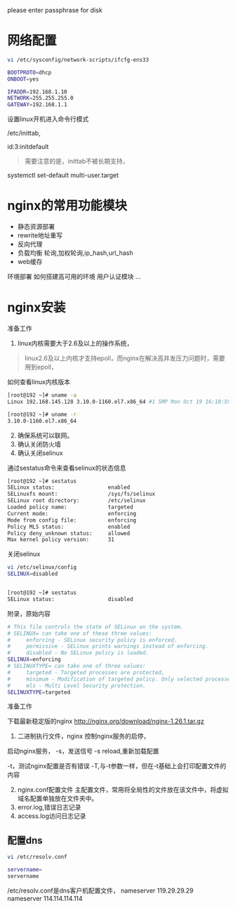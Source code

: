 


please enter passphrase for disk 

# 网络配置

```bash
vi /etc/sysconfig/network-scripts/ifcfg-ens33

BOOTPROTO=dhcp
ONBOOT=yes

IPADDR=192.168.1.10
NETWORK=255.255.255.0
GATEWAY=192.168.1.1
```


设置linux开机进入命令行模式

/etc/inittab,

id:3:initdefault
> 需要注意的是，inittab不被长期支持，

systemctl set-default multi-user.target




# nginx的常用功能模块

- 静态资源部署
- rewrite地址重写
- 反向代理
- 负载均衡
	轮询,加权轮询,ip_hash,url_hash
- web缓存

环境部署
	如何搭建高可用的环境
用户认证模块
...



# nginx安装

准备工作
1. linux内核需要大于2.6及以上的操作系统，
> linux2.6及以上内核才支持epoll，而nginx在解决高并发压力问题时，需要用到epoll， 

如何查看linux内核版本
```bash
[root@192 ~]# uname -a
Linux 192.168.145.128 3.10.0-1160.el7.x86_64 #1 SMP Mon Oct 19 16:18:59 UTC 2020 x86_64 x86_64 x86_64 GNU/Linux

[root@192 ~]# uname -r
3.10.0-1160.el7.x86_64
```

2. 确保系统可以联网。
3. 确认关闭防火墙
4. 确认关闭selinux

通过sestatus命令来查看selinux的状态信息

```bash
[root@192 ~]# sestatus
SELinux status:                 enabled
SELinuxfs mount:                /sys/fs/selinux
SELinux root directory:         /etc/selinux
Loaded policy name:             targeted
Current mode:                   enforcing
Mode from config file:          enforcing
Policy MLS status:              enabled
Policy deny_unknown status:     allowed
Max kernel policy version:      31
```

关闭selinux
```bash
vi /etc/selinux/config
SELINUX=disabled


[root@192 ~]# sestatus
SELinux status:                 disabled
```



附录，原始内容
```bash
# This file controls the state of SELinux on the system.
# SELINUX= can take one of these three values:
#     enforcing - SELinux security policy is enforced.
#     permissive - SELinux prints warnings instead of enforcing.
#     disabled - No SELinux policy is loaded.
SELINUX=enforcing
# SELINUXTYPE= can take one of three values:
#     targeted - Targeted processes are protected,
#     minimum - Modification of targeted policy. Only selected processes are protected.
#     mls - Multi Level Security protection.
SELINUXTYPE=targeted
```


准备工作





下载最新稳定版的nginx
http://nginx.org/download/nginx-1.26.1.tar.gz










1. 二进制执行文件，nginx
控制nginx服务的启停，

启动nginx服务，
-s，发送信号
-s reload,重新加载配置

-t，测试nginx配置是否有错误
-T,与-t参数一样，但在-t基础上会打印配置文件的内容



2. nginx.conf配置文件
主配置文件，常用将全局性的文件放在该文件中，将虚拟域名配置单独放在文件夹中。
3. error.log,错误日志记录
4. access.log访问日志记录






## 配置dns
```bash
vi /etc/resolv.conf

servername=
servername
```

/etc/resolv.conf是dns客户机配置文件，
nameserver 119.29.29.29
nameserver 114.114.114.114


